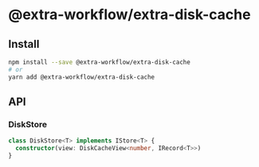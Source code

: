 # @extra-workflow/extra-disk-cache
## Install
```sh
npm install --save @extra-workflow/extra-disk-cache
# or
yarn add @extra-workflow/extra-disk-cache
```

## API
### DiskStore
```ts
class DiskStore<T> implements IStore<T> {
  constructor(view: DiskCacheView<number, IRecord<T>>)
}
```
